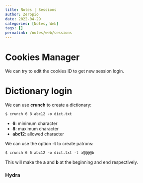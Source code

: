 ```yaml
---
title: Notes | Sessions
author: Zeropio
date: 2022-04-29
categories: [Notes, Web]
tags: []
permalink: /notes/web/sessions
---
```


# Cookies Manager
We can try to edit the cookies ID to get new session login.

# Dictionary login
We can use **crunch** to create a dictionary:
```html
$ crunch 6 8 abc12 -o dict.txt
```
- **6**: minimum character
- **8**: maximum character
- **abc12**: allowed character

We can use the option **-t** to create patrons:
```html
$ crunch 6 6 abc12 -o dict.txt -t a@@@@b
```
This will make the **a** and **b** at the beginning and end respectively.

### Hydra
